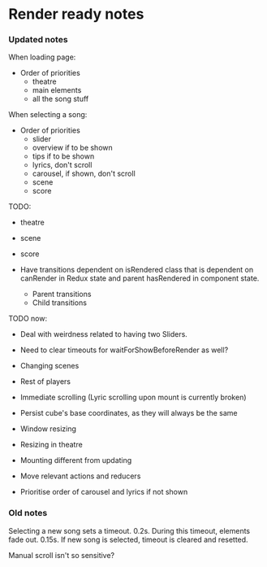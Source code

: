# Render ready notes

### Updated notes

When loading page:

* Order of priorities
    * theatre
    * main elements
    * all the song stuff

When selecting a song:

* Order of priorities
    * slider
    * overview if to be shown
    * tips if to be shown
    * lyrics, don't scroll
    * carousel, if shown, don't scroll
    * scene
    * score

TODO:
* theatre
* scene
* score

* Have transitions dependent on isRendered class that is dependent on canRender in Redux state and parent hasRendered in component state.
    * Parent transitions
    * Child transitions

TODO now:
* Deal with weirdness related to having two Sliders.
* Need to clear timeouts for waitForShowBeforeRender as well?

* Changing scenes
* Rest of players
* Immediate scrolling (Lyric scrolling upon mount is currently broken)
* Persist cube's base coordinates, as they will always be the same
* Window resizing
* Resizing in theatre
* Mounting different from updating
* Move relevant actions and reducers
* Prioritise order of carousel and lyrics if not shown

### Old notes

Selecting a new song sets a timeout. 0.2s.
During this timeout, elements fade out. 0.15s.
If new song is selected, timeout is cleared and resetted.

Manual scroll isn't so sensitive?

